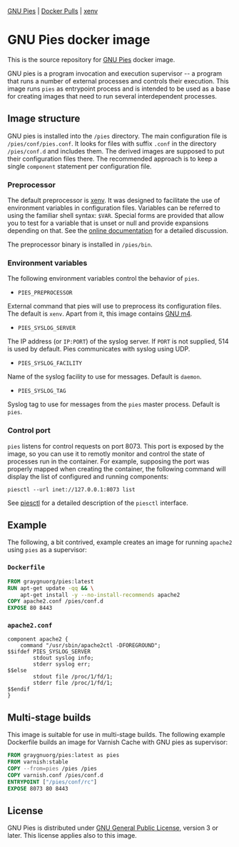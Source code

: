 [GNU Pies](http://www.gnu.org.ua/software/pies/) |
 [Docker Pulls](https://hub.docker.com/r/graygnuorg/pies) |
 [xenv](https://www.gnu.org.ua/software/xenv/)
# GNU Pies docker image

This is the source repository for [GNU Pies](https://hub.docker.com/r/graygnuorg/pies) docker image.

GNU pies is a program invocation and execution supervisor -- a program
that runs a number of external processes and controls their execution.
This image runs `pies` as entrypoint process and is intended to be used as
a base for creating images that need to run several interdependent
processes.

## Image structure

GNU pies is installed into the `/pies` directory.  The main configuration
file is `/pies/conf/pies.conf`.  It looks for files with suffix `.conf` in
the directory `/pies/conf.d` and includes them.  The derived images are
supposed to put their configuration files there.  The recommended approach
is to keep a single `component` statement per configuration file.

### Preprocessor

The default preprocessor is [xenv](https://www.gnu.org.ua/software/xenv/).
It was designed to facilitate the use of environment variables in
configuration files.  Variables can be referred to using the familiar
shell syntax: `$VAR`.  Special forms are provided that allow you to
test for a variable that is unset or null and provide expansions depending
on that.  See the [online documentation](http://man.gnu.org.ua/manpage/?1+xenv)
for a detailed discussion.

The preprocessor binary is installed in `/pies/bin`.

### Environment variables

The following environment variables control the behavior of `pies`.

* `PIES_PREPROCESSOR`

External command that pies will use to preprocess its configuration files.
The default is `xenv`.  Apart from it, this image contains [GNU m4](https://www.gnu.org/software/m4).  

* `PIES_SYSLOG_SERVER`

The IP address (or `IP:PORT`) of the syslog server.  If `PORT` is not
supplied, 514 is used by default.  Pies communicates with syslog using
UDP.

* `PIES_SYSLOG_FACILITY`

Name of the syslog facility to use for messages.  Default is `daemon`.

* `PIES_SYSLOG_TAG`

Syslog tag to use for messages from the `pies` master process.  Default is
`pies`.

### Control port

`pies` listens for control requests on port 8073.  This port is exposed
by the image, so you can use it to remotly monitor and control the state of
processes run in the container.  For example, supposing the port was properly
mapped when creating the container, the following command will display
the list of configured and running components:

```Shell
piesctl --url inet://127.0.0.1:8073 list
```

See [piesctl](http://www.gnu.org.ua/software/pies/manual/piesctl.html)
for a detailed description of the `piesctl` interface.

## Example

The following, a bit contrived, example creates an image for running
`apache2` using `pies` as a supervisor:

### `Dockerfile`

```Dockerfile
FROM graygnuorg/pies:latest
RUN apt-get update -qq && \
    apt-get install -y --no-install-recommends apache2
COPY apache2.conf /pies/conf.d
EXPOSE 80 8443
```

### `apache2.conf`

```
component apache2 {
	command "/usr/sbin/apache2ctl -DFOREGROUND";
$$ifdef PIES_SYSLOG_SERVER
        stdout syslog info;
        stderr syslog err;
$$else
        stdout file /proc/1/fd/1;
        stderr file /proc/1/fd/1;
$$endif
}
```

## Multi-stage builds

This image is suitable for use in multi-stage builds.  The following
example Dockerfile builds an image for Varnish Cache with GNU pies
as supervisor:

```Dockerfile
FROM graygnuorg/pies:latest as pies
FROM varnish:stable
COPY --from=pies /pies /pies
COPY varnish.conf /pies/conf.d
ENTRYPOINT ["/pies/conf/rc"]
EXPOSE 8073 80 8443
```

## License

GNU Pies is distributed under [GNU General Public License](https://www.gnu.org/licenses/gpl-3.0.html), version 3 or later.  This license applies also to
this image.


